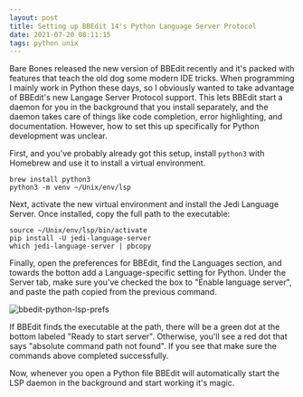 ```yaml
---
layout: post
title: Setting up BBEdit 14's Python Language Server Protocol
date: 2021-07-20 08:11:15
tags: python unix
---
```


Bare Bones released the new version of BBEdit recently and it's packed with features that teach the old dog some modern IDE tricks. When programming I mainly work in Python these days, so I obviously wanted to take advantage of BBEdit's new Langage Server Protocol support. This lets BBEdit start a daemon for you in the background that you install separately, and the daemon takes care of things like code completion, error highlighting, and documentation. However, how to set this up specifically for Python development was unclear.

First, and you've probably already got this setup, install `python3` with Homebrew and use it to install a virtual environment.

```
brew install python3
python3 -m venv ~/Unix/env/lsp
```

Next, activate the new virtual environment and install the Jedi Language Server. Once installed, copy the full path to the executable:

```
source ~/Unix/env/lsp/bin/activate 
pip install -U jedi-language-server
which jedi-language-server | pbcopy
```

Finally, open the preferences for BBEdit, find the Languages section, and towards the botton add a Language-specific setting for Python. Under the Server tab, make sure you've checked the box to "Enable language server", and paste the path copied from the previous command.

![bbedit-python-lsp-prefs](../media/bbedit-python-lsp-prefs.png, "bbedit-python-lsp-prefs")

If BBEdit finds the executable at the path, there will be a green dot at the bottom labeled "Ready to start server". Otherwise, you'll see a red dot that says "absolute command path not found". If you see that make sure the commands above completed successfully. 

Now, whenever you open a Python file BBEdit will automatically start the LSP daemon in the background and start working it's magic.
